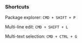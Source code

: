 ### Shortcuts

Package explorer: `CMD + SHIFT + P`

Multi-line edit: `CMD + SHIFT + L`

Multi-text selection: `CMD + CTRL + G`
